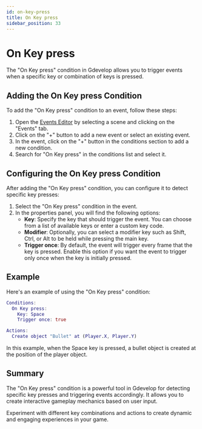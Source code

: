 ```yaml
---
id: on-key-press
title: On Key press
sidebar_position: 33
---
```


# On Key press

The "On Key press" condition in Gdevelop allows you to trigger events when a specific key or combination of keys is pressed.

## Adding the On Key press Condition

To add the "On Key press" condition to an event, follow these steps:

1. Open the [Events Editor](../events-editor-view.md) by selecting a scene and clicking on the "Events" tab.
2. Click on the "+" button to add a new event or select an existing event.
3. In the event, click on the "+" button in the conditions section to add a new condition.
4. Search for "On Key press" in the conditions list and select it.

## Configuring the On Key press Condition

After adding the "On Key press" condition, you can configure it to detect specific key presses:

1. Select the "On Key press" condition in the event.
2. In the properties panel, you will find the following options:
   - **Key**: Specify the key that should trigger the event. You can choose from a list of available keys or enter a custom key code.
   - **Modifier**: Optionally, you can select a modifier key such as Shift, Ctrl, or Alt to be held while pressing the main key.
   - **Trigger once**: By default, the event will trigger every frame that the key is pressed. Enable this option if you want the event to trigger only once when the key is initially pressed.

## Example

Here's an example of using the "On Key press" condition:

```gd
Conditions:
  On Key press:
    Key: Space
    Trigger once: true

Actions:
  Create object "Bullet" at (Player.X, Player.Y)
```

In this example, when the Space key is pressed, a bullet object is created at the position of the player object.

## Summary

The "On Key press" condition is a powerful tool in Gdevelop for detecting specific key presses and triggering events accordingly. It allows you to create interactive gameplay mechanics based on user input.

Experiment with different key combinations and actions to create dynamic and engaging experiences in your game.
